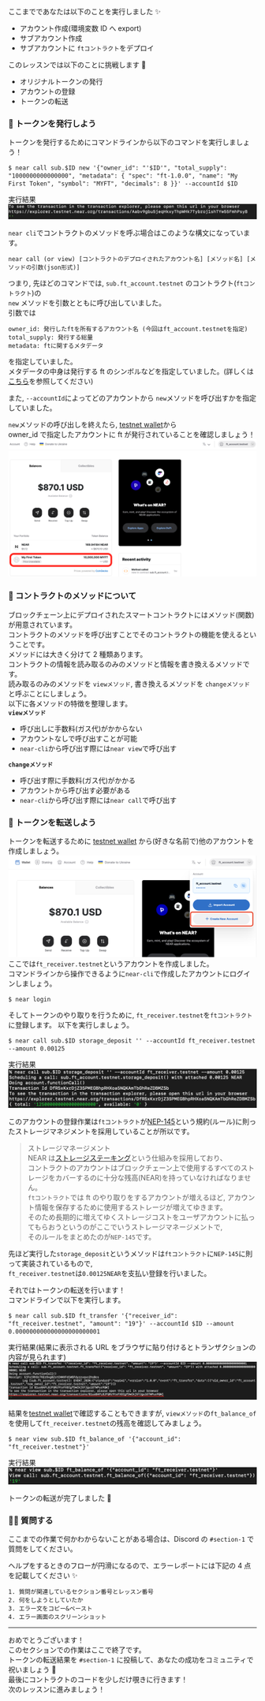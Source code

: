 ここまでであなたは以下のことを実行しました ✨

- アカウント作成(環境変数 ID へ export)
- サブアカウント作成
- サブアカウントに `ftコントラクト`をデプロイ

このレッスンでは以下のことに挑戦します 🚀

- オリジナルトークンの発行
- アカウントの登録
- トークンの転送

### 🌱 トークンを発行しよう

トークンを発行するためにコマンドラインから以下のコマンドを実行しましょう！

```
$ near call sub.$ID new '{"owner_id": "'$ID'", "total_supply": "1000000000000000", "metadata": { "spec": "ft-1.0.0", "name": "My First Token", "symbol": "MYFT", "decimals": 8 }}' --accountId $ID
```

実行結果
![](/public/images/403-NEAR-Sharing-Economy/section-1/1_3_1.png)

`near cli`でコントラクトのメソッドを呼ぶ場合はこのような構文になっています。

```
near call (or view) [コントラクトのデプロイされたアカウント名] [メソッド名] [メソッドの引数(json形式)]
```

つまり, 先ほどのコマンドでは, `sub.ft_account.testnet` のコントラクト(`ftコントラクト`)の  
`new` メソッドを引数とともに呼び出していました。  
引数では

```
owner_id: 発行したftを所有するアカウント名 (今回はft_account.testnetを指定)
total_supply: 発行する総量
metadata: ftに関するメタデータ
```

を指定していました。  
メタデータの中身は発行する ft のシンボルなどを指定していました。(詳しくは[こちら](https://nomicon.io/Standards/Tokens/FungibleToken/Metadata#reference-level-explanation)を参照してください)

また, `--accountId`によってどのアカウントから `new`メソッドを呼び出すかを指定していました。

`new`メソッドの呼び出しを終えたら, [testnet wallet](https://wallet.testnet.near.org/)から  
owner_id で指定したアカウントに ft が発行されていることを確認しましょう！
![](/public/images/403-NEAR-Sharing-Economy/section-1/1_3_2.png)

### 🎈 コントラクトのメソッドについて

ブロックチェーン上にデプロイされたスマートコントラクトにはメソッド(関数)が用意されています。  
コントラクトのメソッドを呼び出すことでそのコントラクトの機能を使えるということです。  
メソッドには大きく分けて 2 種類あります。  
コントラクトの情報を読み取るのみのメソッドと情報を書き換えるメソッドです。  
読み取るのみのメソッドを `viewメソッド`, 書き換えるメソッドを `changeメソッド`と呼ぶことにしましょう。  
以下に各メソッドの特徴を整理します。  
**`viewメソッド`**

- 呼び出しに手数料(ガス代)がかからない
- アカウントなしで呼び出すことが可能
- `near-cli`から呼び出す際には`near view`で呼び出す

**`changeメソッド`**

- 呼び出す際に手数料(ガス代)がかかる
- アカウントから呼び出す必要がある
- `near-cli`から呼び出す際には`near call`で呼び出す

### 🚢 トークンを転送しよう

トークンを転送するために [testnet wallet](https://wallet.testnet.near.org/) から(好きな名前で)他のアカウントを作成しましょう。
![](/public/images/403-NEAR-Sharing-Economy/section-1/1_3_3.png)
ここでは`ft_receiver.testnet`というアカウントを作成しました。  
コマンドラインから操作できるように`near-cli`で作成したアカウントにログインしましょう。

```
$ near login
```

そしてトークンのやり取りを行うために, `ft_receiver.testnet`を`ftコントラクト`に登録します。
以下を実行しましょう。

```
$ near call sub.$ID storage_deposit '' --accountId ft_receiver.testnet --amount 0.00125
```

実行結果
![](/public/images/403-NEAR-Sharing-Economy/section-1/1_3_4.png)

このアカウントの登録作業は`ftコントラクト`が[NEP-145](https://nomicon.io/Standards/StorageManagement)という規約(ルール)に則ったストレージマネジメントを採用していることが所以です。

> ストレージマネージメント  
> NEAR は[ストレージステーキング](https://docs.near.org/concepts/storage/storage-staking)という仕組みを採用しており、  
> コントラクトのアカウントはブロックチェーン上で使用するすべてのストレージをカバーするのに十分な残高(NEAR)を持っていなければなりません。  
> `ftコントラクト`では ft のやり取りをするアカウントが増えるほど, アカウント情報を保存するために使用するストレージが増えてゆきます。  
> そのため長期的に増えてゆくストレージコストをユーザアカウントに払ってもらおうというのがここでいうストレージマネージメントで,  
> そのルールをまとめたのが`NEP-145`です。

先ほど実行した`storage_deposit`というメソッドは`ftコントラクト`に`NEP-145`に則って実装されているもので,  
`ft_receiver.testnet`は`0.00125NEAR`を支払い登録を行いました。

それではトークンの転送を行います！  
コマンドラインで以下を実行します。

```
$ near call sub.$ID ft_transfer '{"receiver_id": "ft_receiver.testnet", "amount": "19"}' --accountId $ID --amount 0.000000000000000000000001
```

実行結果(結果に表示される URL をブラウザに貼り付けるとトランザクションの内容が見られます)
![](/public/images/403-NEAR-Sharing-Economy/section-1/1_3_5.png)

結果を[testnet wallet](https://wallet.testnet.near.org/)で確認することもできますが, `viewメソッド`の`ft_balance_of`を使用して`ft_receiver.testnet`の残高を確認してみましょう。

```
$ near view sub.$ID ft_balance_of '{"account_id": "ft_receiver.testnet"}'
```

実行結果
![](/public/images/403-NEAR-Sharing-Economy/section-1/1_3_6.png)

トークンの転送が完了しました 🎉

### 🙋‍♂️ 質問する

ここまでの作業で何かわからないことがある場合は、Discord の `#section-1` で質問をしてください。

ヘルプをするときのフローが円滑になるので、エラーレポートには下記の 4 点を記載してください ✨

```
1. 質問が関連しているセクション番号とレッスン番号
2. 何をしようとしていたか
3. エラー文をコピー&ペースト
4. エラー画面のスクリーンショット
```

---

おめでとうございます！  
このセクションでの作業はここで終了です。  
トークンの転送結果を `#section-1` に投稿して、あなたの成功をコミュニティで祝いましょう 🎉  
最後にコントラクトのコードを少しだけ覗きに行きます！  
次のレッスンに進みましょう！
